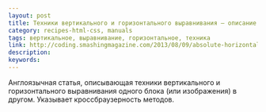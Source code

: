 ```yaml
---
layout: post
title: Техники вертикального и горизонтального выравнивания — описание и сравнение
category: recipes-html-css, manuals
tags: вертикальное, выравнивание, горизонтальное, техника
link: http://coding.smashingmagazine.com/2013/08/09/absolute-horizontal-vertical-centering-css/
description:
keywords:
---
```


<p>Англоязычная статья, описывающая техники вертикального и горизонтального выравнивания одного блока (или изображения) в другом. Указывает кроссбраузерность методов.</p>

